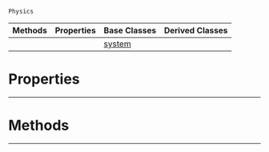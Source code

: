  `Physics`

|Methods|Properties|Base Classes|Derived Classes|
|---|---|---|---|
| | |[system](https://github.com/PlasmaEngine/PlasmaDocs/tree/master/docs/C%2B%2B/code_reference/class_reference/system.markdown)| |


 #  Properties


---  
 #  Methods


---  
 

 